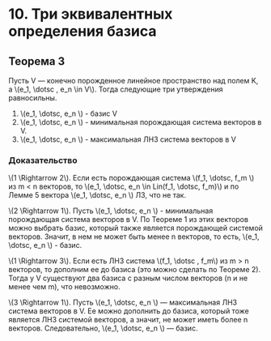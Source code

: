 # 10. Три эквивалентных определения базиса
## Теорема 3
Пусть V — конечно порожденное линейное пространство
над полем K, a \\(e_1, \dotsc , e_n \in V\\). Тогда следующие три
утверждения равносильны.
1) \\(e_1, \dotsc, e_n \\) - базис V
2) \\(e_1, \dotsc, e_n \\) - минимальная порождающая система векторов в V.
3) \\(e_1, \dotsc, e_n \\) - максимальная ЛНЗ система векторов в V
### Доказательство 
\\(1 \Rightarrow 2\\). Если есть порождающая система \\(f_1, \dotsc, f_m \\) из m < n векторов, то
\\(e_1, \dotsc, e_n \in Lin(f_1, \dotsc, f_m)\\) и по Лемме 5 вектора \\(e_1, \dotsc, e_n \\)
ЛЗ, что не так.

\\(2 \Rightarrow 1\\). Пусть \\(e_1, \dotsc, e_n \\) - минимальная порождающая система векторов в V.
По Теореме 1 из этих векторов можно выбрать базис, который также является порождающей системой векторов.
Значит, в нем не может быть менее n векторов, то есть, \\(e_1, \dotsc, e_n \\) - базис.

\\(1 \Rightarrow 3\\).
Если есть ЛНЗ система \\(f_1, \dotsc , f_m\\) из m > n
векторов, то дополним ее до базиса (это можно сделать
по Теореме 2). Тогда у V существуют два базиса с
разным числом векторов (n и не менее чем m), что
невозможно.

\\(3 \Rightarrow 1\\).  Пусть \\(e_1, \dotsc, e_n \\) — максимальная ЛНЗ система
векторов в V. Ее можно дополнить до базиса, который
тоже является ЛНЗ системой векторов, а значит, не
может иметь более n векторов. Следовательно, \\(e_1, \dotsc, e_n \\)
— базис. 



